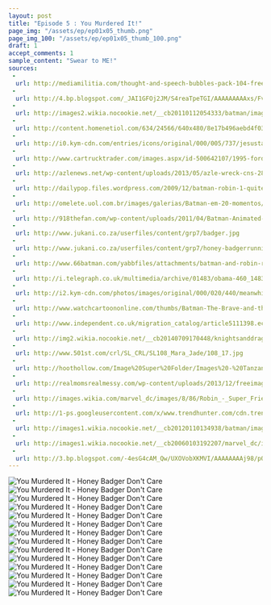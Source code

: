 ```yaml
---
layout: post
title: "Episode 5 : You Murdered It!"
page_img: "/assets/ep/ep01x05_thumb.png"
page_img_100: "/assets/ep/ep01x05_thumb_100.png"
draft: 1
accept_comments: 1
sample_content: "Swear to ME!"
sources:
 - 
  url: http://mediamilitia.com/thought-and-speech-bubbles-pack-104-free-vectors-and-images/
 - 
  url: http://4.bp.blogspot.com/_JAI1GFOj2JM/S4reaTpeTGI/AAAAAAAAAxs/FvMw_ef8G9g/s640/Batman181-15-16.jpg
 - 
  url: http://images2.wikia.nocookie.net/__cb20110112054333/batman/images/a/a3/NealAdamsBatman.jpg
 - 
  url: http://content.homenetiol.com/634/24566/640x480/8e17b496aebd4f03af9f997117cecbe2.jpg
 - 
  url: http://i0.kym-cdn.com/entries/icons/original/000/005/737/jesustakewheel.jpg
 - 
  url: http://www.cartrucktrader.com/images.aspx/id-500642107/1995-ford-econoline-cargo-van-107-p1.jpg
 - 
  url: http://azlenews.net/wp-content/uploads/2013/05/azle-wreck-cns-2841-C.jpg
 - 
  url: http://dailypop.files.wordpress.com/2009/12/batman-robin-1-quitely.jpg
 - 
  url: http://omelete.uol.com.br/images/galerias/Batman-em-20-momentos/Batman-por-Marshall-Rogers.jpg
 - 
  url: http://918thefan.com/wp-content/uploads/2011/04/Batman-Animated-031-300x202.jpg
 - 
  url: http://www.jukani.co.za/userfiles/content/grp7/badger.jpg
 - 
  url: http://www.jukani.co.za/userfiles/content/grp7/honey-badgerrunning.jpg
 - 
  url: http://www.66batman.com/yabbfiles/attachments/batman-and-robin-running_001.jpg
 - 
  url: http://i.telegraph.co.uk/multimedia/archive/01483/obama-460_1483275c.jpg
 - 
  url: http://i2.kym-cdn.com/photos/images/original/000/020/440/meanwhilethe-dark-sides-plan-for-a-20078-1253140262-2.jpg
 - 
  url: http://www.watchcartoononline.com/thumbs/Batman-The-Brave-and-the-Bold-Season-2-Episode-3-Revenge-of-the-Reach-.jpg
 - 
  url: http://www.independent.co.uk/migration_catalog/article5111398.ece/ALTERNATES/w460/pg-52-batman.jpeg
 - 
  url: http://img2.wikia.nocookie.net/__cb20140709170448/knightsanddragons/images/c/c2/Peanut-butter-jelly-time.gif
 - 
  url: http://www.501st.com/crl/SL_CRL/SL108_Mara_Jade/108_17.jpg
 - 
  url: http://hoothollow.com/Image%20Super%20Folder/Images%20-%20Tanzania%202011%20T1/Honey_badger_6279_1.jpg
 - 
  url: http://realmomsrealmessy.com/wp-content/uploads/2013/12/freeimage-8623788-high.jpg
 - 
  url: http://images.wikia.com/marvel_dc/images/8/86/Robin_-_Super_Friends_01.jpg
 - 
  url: http://1-ps.googleusercontent.com/x/www.trendhunter.com/cdn.trendhunterstatic.com/thumbs/xdisappointed-dad-batman-meme.jpeg.pagespeed.ic.X7NQUmJWsP.jpg
 - 
  url: http://images1.wikia.nocookie.net/__cb20120110134938/batman/images/5/5f/BatmanBTBATB.jpg
 - 
  url: http://images1.wikia.nocookie.net/__cb20060103192207/marvel_dc/images/9/9a/Batman_cape.jpg
 - 
  url: http://3.bp.blogspot.com/-4esG4cAM_Qw/UXOVobXKMVI/AAAAAAAAj98/pQUpr8IElZM/s400/batman-over-time-the-superhero-s-evolution-from-1939-to-2012-7a419e26af.jpg
---
```



<div style="margin-left: auto; margin-right: auto; width: 600px;">
  <img src="/assets/ep/ep01x05_01.png" alt="You Murdered It - Honey Badger Don't Care" />
  <img src="/assets/ep/ep01x05_02.png" alt="You Murdered It - Honey Badger Don't Care" />
  <img src="/assets/ep/ep01x05_03.png" alt="You Murdered It - Honey Badger Don't Care" />
  <img src="/assets/ep/ep01x05_04.png" alt="You Murdered It - Honey Badger Don't Care" />
  <img src="/assets/ep/ep01x05_05.png" alt="You Murdered It - Honey Badger Don't Care" />
  <img src="/assets/ep/ep01x05_06.png" alt="You Murdered It - Honey Badger Don't Care" />
  <img src="/assets/ep/ep01x05_07.png" alt="You Murdered It - Honey Badger Don't Care" />
  <img src="/assets/ep/ep01x05_08.png" alt="You Murdered It - Honey Badger Don't Care" />
  <img src="/assets/ep/ep01x05_09.png" alt="You Murdered It - Honey Badger Don't Care" />
  <img src="/assets/ep/ep01x05_10.png" alt="You Murdered It - Honey Badger Don't Care" />
  <img src="/assets/ep/ep01x05_11.png" alt="You Murdered It - Honey Badger Don't Care" />
  <img src="/assets/ep/ep01x05_12.png" alt="You Murdered It - Honey Badger Don't Care" />
  <img src="/assets/ep/ep01x05_13.png" alt="You Murdered It - Honey Badger Don't Care" />
  <img src="/assets/ep/ep01x05-Batman-Uncontrollable-Cycle.gif" alt="You Murdered It - Honey Badger Don't Care" />
</div>

<div style="display: none">
  Script:

  Robin meme: We're memes? Like those ats with bad grammar?
  Batman meme: Not just those. A meme is information that spreads... HOLD ON!
  Batman meme: Jesus, if you take this wheel, I swear to God...
  Jesus meme: Swear to me!
  Batman meme: An Internet photo evolves into a meme once you feel homicidal at the sight of it.
  Batman meme: So memes are often hostile.
  Robin meme: Is this another one of your meme friends?
  Batman meme: Honey badger is not friendly. Honey badger don't care.
  Robin meme: That doesn't explain why we keep changing.
  Batman meme: Memes change when people add to them. But people are lazy. They don't make sure the pictures match.
  Banana GIF meme: Peanut Butter Jelly Time. Where ya at?
  Honey Badger: /slip/
  Robin meme: Batman! That banana... you murdered it!
  Batman meme: He'll recover. And he didn't feel it. He hasn't been awoken.
  Robin meme: Awoken? They have to be awoken? Does that mean...
  Batman meme: Yes!
  Batman meme: Someone woke us for a reason.
  [HOLY PLOT EXPOSITION!]
  Robin meme: What the actual fuck?
</div>